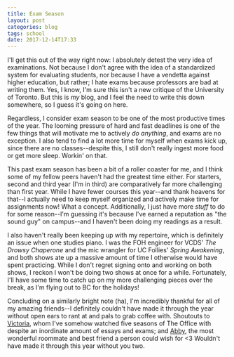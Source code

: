```yaml
---
title: Exam Season
layout: post
categories: blog
tags: school
date: 2017-12-14T17:33
---
```


I'll get this out of the way right now: I absolutely detest the very idea of examinations. Not because I don't agree with the idea of a standardized system for evaluating students, nor because I have a vendetta against higher education, but rather; I hate exams because professors are bad at writing them. Yes, I know, I'm sure this isn't a new critique of the University of Toronto. But this is _my_ blog, and I feel the need to write this down somewhere, so I guess it's going on here.

Regardless, I consider exam season to be one of the most productive times of the year. The looming pressure of hard and fast deadlines is one of the few things that will motivate me to actively _do anything_, and exams are no exception. I also tend to find a lot more time for myself when exams kick up, since there are no classes--despite this, I still don't really ingest more food or get more sleep. Workin' on that.

This past exam season has been a bit of a roller coaster for me, and I think some of my fellow peers haven't had the greatest time either. For starters, second and third year (I'm in third) are comparatively far more challenging than first year. While I have fewer courses this year--and thank heavens for that--I actually need to keep myself organized and actively make time for assignments now! What a concept. Additionally, I just have more _stuff_ to do for some reason--I'm guessing it's because I've earned a reputation as "the sound guy" on campus--and I haven't been doing my readings as a result.

I also haven't really been keeping up with my repertoire, which is definitely an issue when one studies piano. I was the FOH engineer for VCDS' _The Drowsy Chaperone_ and the mic wrangler for UC Follies' _Spring Awakening_, and both shows ate up a massive amount of time I otherwise would have spent practicing. While I don't regret signing onto and working on both shows, I reckon I won't be doing two shows at once for a while. Fortunately, I'll have some time to catch up on my more challenging pieces over the break, as I'm flying out to BC for the holidays!

Concluding on a similarly bright note (ha), I'm incredibly thankful for all of my amazing friends--I definitely couldn't have made it through the year without open ears to rant at and pals to grab coffee with. Shoutouts to [Victoria](https://www.facebook.com/victoriamkn), whom I've somehow watched five seasons of The Office with despite an inordinate amount of essays and exams; and [Abby](https://www.facebook.com/abby.me.12), the most wonderful roommate and best friend a person could wish for <3 Wouldn't have made it through this year without you two.
